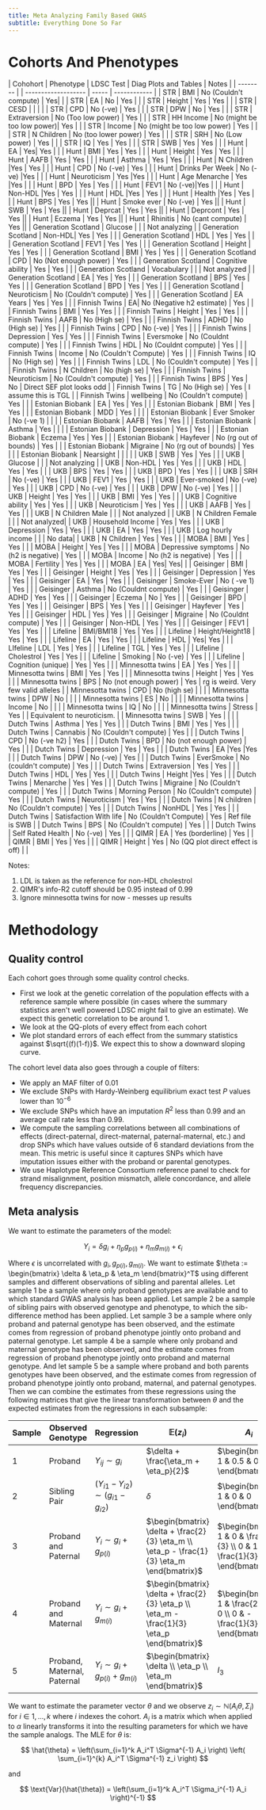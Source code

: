 ```yaml
---
title: Meta Analyzing Family Based GWAS
subtitle: Everything Done So Far
---
```


# Cohorts And Phenotypes

| Cohohort | Phenotype | LDSC Test | Diag Plots and Tables | Notes |
| -------- |  | ------------------- | ----- | ------------ |
| STR | BMI | No (Couldn't compute) | Yes| |
| STR | EA | No  |  Yes  |  |
| STR | Height | Yes | Yes  |  |
| STR | CESD |  |  |  |
| STR | CPD | No (-ve)  |  Yes |  |
| STR | DPW | No  |  Yes  |  |
| STR | Extraversion | No (Too low power)  | Yes   |  |
| STR | HH Income |  No  (might be too low power)|  Yes  |  |
| STR | Income |  No (might be too low power) |  Yes  |  |
| STR | N Children |   No (too lower power) | Yes  |  |
| STR | SRH | No (Low power) | Yes   |  | 
| STR | IQ | Yes  |  Yes  |  |
| STR | SWB | Yes  | Yes   |  |
| Hunt | EA | Yes| Yes | |
| Hunt | BMI | Yes | Yes |  |
| Hunt | Height | Yes | Yes |  |
| Hunt | AAFB | Yes | Yes | |
| Hunt | Asthma | Yes | Yes | |
| Hunt | N Children |Yes | Yes | |
| Hunt | CPD | No (-ve) | Yes | |
| Hunt | Drinks Per Week | No (-ve) |Yes | |
| Hunt | Neuroticism | Yes  |Yes | |
| Hunt | Age Menarche | Yes |Yes | |
| Hunt | BPD | Yes | Yes | |
| Hunt | FEV1 | No (-ve)|Yes | |
| Hunt | Non-HDL |Yes | Yes | |
| Hunt | HDL |Yes | Yes | |
| Hunt | Health |Yes | Yes | |
| Hunt | BPS | Yes | Yes ||
| Hunt | Smoke ever | No (-ve) | Yes ||
| Hunt | SWB | Yes | Yes ||
| Hunt | Deprcat | Yes | Yes ||
| Hunt | Deprcont | Yes | Yes ||
| Hunt | Eczema | Yes  | Yes ||
| Hunt | Rhinitis | No (cant compute)  |  Yes ||
| Generation Scotland | Glucose |  |  | Not analyzing  |
| Generation Scotland | Non-HDL| Yes  | Yes  |  |
| Generation Scotland | HDL |  Yes | Yes  |  |
| Generation Scotland | FEV1 | Yes  | Yes  |  |
| Generation Scotland | Height | Yes | Yes |  |
| Generation Scotland | BMI | Yes | Yes |  |
| Generation Scotland | CPD |  No (Not enough power) | Yes  |  |
| Generation Scotland | Cognitive ability | Yes  | Yes  |  |
| Generation Scotland | Vocabulary |  |  | Not analyzed |
| Generation Scotland | EA | Yes | Yes |  |
| Generation Scotland | BPS | Yes  | Yes  |  |
| Generation Scotland | BPD |  Yes | Yes  |  |
| Generation Scotland | Neuroticism | No (Couldn't compute)  | Yes  |  |
| Generation Scotland | EA Years | Yes | Yes  |  |
| Finnish Twins | EA| No (Negative h2 estimate) | Yes | |
| Finnish Twins | BMI | Yes  | Yes  | |
| Finnish Twins | Height | Yes  |  Yes | |
| Finnish Twins | AAFB | No (High se)  | Yes  | |
| Finnish Twins | ADHD | No (High se)  |  Yes | |
| Finnish Twins | CPD |  No (-ve) |  Yes | |
| Finnish Twins | Depression | Yes  | Yes  | |
| Finnish Twins | Eversmoke |  No (Couldnt compute) |  Yes | |
| Finnish Twins | HDL | No (Couldnt compute)  | Yes  | |
| Finnish Twins | Income | No (Couldn't Compute) | Yes  | |
| Finnish Twins | IQ | No (High se) |  Yes | |
| Finnish Twins | LDL | No (Couldn't compute) | Yes  | |
| Finnish Twins | N Children | No (high se) |  Yes | |
| Finnish Twins | Neuroticism | No (Couldn't compute) | Yes  | |
| Finnish Twins | BPS | Yes  | No | Direct SEF plot looks odd |
| Finnish Twins | TG | No (High se) | Yes  | I assume this is TGL |
| Finnish Twins | wellbeing |  No (Couldn't compute) | Yes | |
| Estonian Biobank | EA | Yes | Yes | |
| Estonian Biobank | BMI | Yes | Yes | |
| Estonian Biobank | MDD | Yes | |  | 
| Estonian Biobank | Ever Smoker | No (-ve 1) | | |
| Estonian Biobank | AAFB | Yes | Yes | |
| Estonian Biobank | Asthma | Yes | | |
| Estonian Biobank | Depression | Yes | Yes | |
| Estonian Biobank | Eczema | Yes  | Yes | |
| Estonian Biobank | Hayfever | No (rg out of bounds) | Yes | |
| Estonian Biobank | Migraine | No (rg out of bounds) | Yes | |
| Estonian Biobank | Nearsight | |  | |
| UKB | SWB | Yes | Yes  | |
| UKB | Glucose |  |  | Not analyzing  |
| UKB | Non-HDL | Yes  | Yes  | |
| UKB | HDL | Yes  | Yes  | |
| UKB | BPS | Yes | Yes  | |
| UKB | BPD |  Yes | Yes  | |
| UKB | SRH | No (-ve) | Yes  | |
| UKB | FEV1 | Yes  | Yes  | |
| UKB | Ever-smoked | No (-ve) | Yes  | |
| UKB | CPD | No (-ve)  | Yes  | |
| UKB | DPW | No (-ve) | Yes   | |
| UKB | Height | Yes | Yes | |
| UKB | BMI | Yes | Yes | |
| UKB | Cognitive ability  |  Yes | Yes  | |
| UKB | Neuroticism  |  Yes | Yes  | |
| UKB | AAFB  | Yes | Yes  | |
| UKB | N Children Male  |  |  | Not analyzed |
| UKB | N Children Female  |  |  |  Not analyzed|
| UKB | Household Income  |  Yes | Yes  | |
| UKB | Depression  | Yes  | Yes  | |
| UKB | EA | Yes | Yes | |
| UKB | Log hourly income  |  |  |  No data|
| UKB | N Children  | Yes  | Yes  | |
| MOBA | BMI | Yes | Yes | |
| MOBA | Height | Yes | Yes | |
| MOBA | Depressive symptoms | No  (h2 is negative) | Yes | |
| MOBA | Income | No (h2 is negative) |  Yes | |
| MOBA | Fertility | Yes | Yes | |
| MOBA | EA | Yes| Yes| |
| Geisinger | BMI | Yes | Yes | |
| Geisinger | Height | Yes | Yes | |
| Geisinger | Depression | Yes | Yes | |
| Geisinger | EA | Yes | Yes | |
| Geisinger | Smoke-Ever | No ( -ve 1) | Yes | |
| Geisinger | Asthma | No (Couldnt compute) | Yes | |
| Geisinger | ADHD | Yes | Yes | |
| Geisinger | Eczema | No  | Yes | |
| Geisinger | BPD | Yes |  Yes | |
| Geisinger | BPS | Yes | Yes  | |
| Geisinger | Hayfever | Yes  | Yes | |
| Geisinger | HDL | Yes  | Yes | |
| Geisinger | Migraine | No (Couldnt compute)  | Yes | |
| Geisinger | Non-HDL | Yes  | Yes | |
| Geisinger | FEV1 | Yes  | Yes | |
| Lifeline | BMI/BMI18 | Yes  | Yes  | |
| Lifeline | Height/Height18 | Yes | Yes | |
| Lifeline | EA | Yes | Yes  | |
| Lifeline | HDL | Yes| Yes | |
| LIfeline | LDL | Yes  |  Yes | |
| Lifeline | TGL | Yes  | Yes  | |
| Lifeline | Cholestrol | Yes | Yes  | | 
| Lifeline | Smoking | No (-ve) | Yes | |
| Lifeline | Cognition (unique) | Yes | Yes | |
| Minnesotta twins | EA | Yes | Yes | |
| Minnesotta twins | BMI | Yes | Yes | |
| Minnesotta twins | Height | Yes | Yes | | 
| Minnesotta twins | BPS | No (not enough power) | Yes | rg is weird. Very few valid alleles |
| Minnesotta twins | CPD | No (high se) | | |
| Minnesotta twins | DPW | No | | |
| Minnesotta twins | ES | No | | |
| Minnesotta twins | Income | No | | |
| Minnesotta twins | IQ | No | | |
| Minnesotta twins | Stress | Yes | | Equivalent to neuroticism. |
| Minnesotta twins | SWB | Yes | | |
| Dutch Twins | Asthma | Yes | Yes | |
| Dutch Twins | BMI | Yes | Yes | |
| Dutch Twins | Cannabis |  No (Couldn't compute) | Yes  | |
| Dutch Twins | CPD | No (-ve h2)  | Yes | |
| Dutch Twins | BPD | No (not enough power) | Yes  | |
| Dutch Twins | Depression | Yes | Yes  | |
| Dutch Twins | EA |Yes |Yes  | |
| Dutch Twins | DPW | No (-ve) | Yes  | |
| Dutch Twins | EverSmoke | No (couldn't compute) | Yes | |
| Dutch Twins | Extraversion | Yes | Yes  | |
| Dutch Twins | HDL | Yes |  Yes | |
| Dutch Twins | Height |Yes  | Yes  | |
| Dutch Twins | Menarche | Yes | Yes  | |
| Dutch Twins | Migraine | No (Couldn't compute) | Yes  | |
| Dutch Twins | Morning Person | No (Couldn't compute) | Yes  | |
| Dutch Twins | Neuroticism | Yes | Yes  | |
| Dutch Twins | N children | No (Couldn't compute) | Yes  | |
| Dutch Twins | NonHDL | Yes |  Yes | |
| Dutch Twins | Satisfaction With life | No (Couldn't Compute) | Yes | Ref file is SWB |
| Dutch Twins | BPS  | No (Couldn't compute) | Yes  | |
| Dutch Twins | Self Rated Health  | No (-ve) | Yes  | |
| QIMR | EA  | Yes (borderline) | Yes  |  |
| QIMR | BMI  | Yes  | Yes  |  |
| QIMR | Height  | Yes  | No (QQ plot direct effect is off)  |  |


Notes:

1. LDL is taken as the reference for non-HDL cholestrol
2. QIMR's info-R2 cutoff should be 0.95 instead of 0.99
3. Ignore minnesotta twins for now - messes up results

# Methodology

## Quality control

Each cohort goes through some quality control checks. 

- First we look at the genetic correlation of the population effects with a reference sample where possible (in cases where the summary statistics aren't well powered LDSC might fail to give an estimate). We expect this genetic correlation to be around 1.
- We look at the QQ-plots of every effect from each cohort
- We plot standard errors of each effect from the summary statistics against $\sqrt{(f)(1-f)}$. We expect this to show a downward sloping curve.

The cohort level data also goes through a couple of filters:

- We apply an MAF filter of 0.01
- We exclude SNPs with Hardy-Weinberg equilibrium exact test $P$ values lower than $10^{-6}$
- We exclude SNPs which have an imputation $R^2$ less than 0.99 and an average call rate less than 0.99. 
- We compute the sampling correlations between all combinations of effects (direct-paternal, direct-maternal, paternal-maternal, etc.) and drop SNPs which have values outside of 6 standard deviations from the mean. This metric is useful since it captures SNPs which have imputation issues either with the proband or parental genotypes.
- We use Haplotype Reference Consortium reference panel to check for strand misalignment, position mismatch, allele concordance, and allele frequency discrepancies.

## Meta analysis

We want to estimate the parameters of the model:

$$
Y_i = \delta g_i + \eta_p g_{p(i)} + \eta_m g_{m(i)} + \epsilon_i
$$

Where $\epsilon$ is uncorrelated with $g_i, g_{p(i)}, g_{m(i)}$. We want to estimate $\theta := \begin{bmatrix} \delta & \eta_p & \eta_m \end{bmatrix}^T$ using different samples and different observations of sibling and parental alleles. Let sample 1 be a sample where only proband genotypes are available and to which standard GWAS analysis has been applied. Let sample 2 be a sample of sibling pairs with observed genotype and phenotype, to which the sib-difference method has been applied. Let sample 3 be a sample where only proband and paternal genotype has been observed, and the estimate comes from regression of proband phenotype jointly onto proband and paternal genotype. Let sample 4 be a sample where only proband and maternal genotype has been observed, and the estimate comes from regression of proband phenotype jointly onto proband and maternal genotype. And let sample 5 be a sample where proband and both parents genotypes have been observed, and the estimate comes from regression of proband phenotype jointly onto proband, maternal, and paternal genotypes. Then we can combine the estimates from these regressions using the following matrices that give the linear transformation between $\theta$ and the expected estimates from the regressions in each subsample:

| Sample | Observed Genotype | Regression | $\mathbb{E}(z_i)$ | $A_i$ |
| ------ | ---------------- | ----------- | ---------------- | -------- |
| 1 | Proband | $Y_{ij} \sim g_i$ | $\delta + \frac{\eta_m + \eta_p}{2}$| $\begin{bmatrix} 1 & 0.5 & 0.5 \end{bmatrix}$| 
| 2 | Sibling Pair | $(Y_{i1} - Y_{i2}) \sim (g_{i1} - g_{i2})$ | $\delta$| $\begin{bmatrix} 1 & 0 & 0 \end{bmatrix}$| 
| 3 | Proband and Paternal | $Y_{i} \sim g_i + g_{p(i)}$ | $\begin{bmatrix} \delta + \frac{2}{3} \eta_m \\ \eta_p - \frac{1}{3} \eta_m \end{bmatrix}$| $\begin{bmatrix} 1 & 0 & \frac{2}{3} \\ 0 & 1 & -\frac{1}{3} \end{bmatrix}$| 
| 4 | Proband and Maternal | $Y_{i} \sim g_i + g_{m(i)}$ | $\begin{bmatrix} \delta + \frac{2}{3} \eta_p \\ \eta_m - \frac{1}{3} \eta_p \end{bmatrix}$| $\begin{bmatrix} 1 &  \frac{2}{3} & 0 \\ 0 & -\frac{1}{3} & 1 \end{bmatrix}$| 
| 5 | Proband, Maternal, Paternal | $Y_i \sim g_i + g_{p(i)} + g_{m(i)}$ | $\begin{bmatrix} \delta \\ \eta_p \\ \eta_m \end{bmatrix}$| $I_3$| 

We want to estimate the parameter vector $\theta$ and we observe $z_i \sim \mathbb{N}(A_i \theta, \Sigma_i)$ for $i \in {1, ..., k}$ where $i$ indexes the cohort. $A_i$ is a matrix which when applied to $\alpha$ linearly transforms it into the resulting parameters for which we have the sample analogs. The MLE for $\theta$ is:

$$
\hat{\theta} = \left(\sum_{i=1}^k A_i^T \Sigma^{-1} A_i \right) \left( \sum_{i=1}^{k} A_i^T \Sigma^{-1} z_i \right)
$$

and

$$
\text{Var}(\hat{\theta}) = \left(\sum_{i=1}^k A_i^T \Sigma_i^{-1} A_i \right)^{-1}
$$

